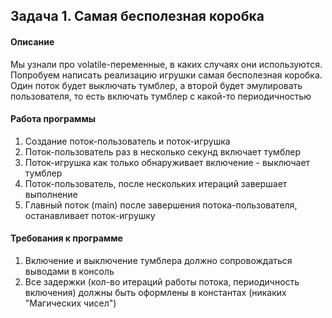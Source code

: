 ﻿## Задача 1. Самая бесполезная коробка  

#### Описание
Мы узнали про volatile-переменные, в каких случаях они используются. Попробуем написать реализацию игрушки cамая бесполезная коробка. Один поток будет выключать тумблер, а второй будет эмулировать пользователя, то есть включать тумблер с какой-то периодичностью

#### Работа программы
1. Создание поток-пользователь и поток-игрушка
2. Поток-пользователь раз в несколько секунд включает тумблер
3. Поток-игрушка как только обнаруживает включение - выключает тумблер
4. Поток-пользователь, после нескольких итераций завершает выполнение
5. Главный поток (main) после завершения потока-пользователя, останавливает поток-игрушку  

#### Требования к программе
1. Включение и выключение тумблера должно сопровождаться выводами в консоль
2. Все задержки (кол-во итераций работы потока, периодичность включения) должны быть оформлены в константах (никаких "Магических чисел")


